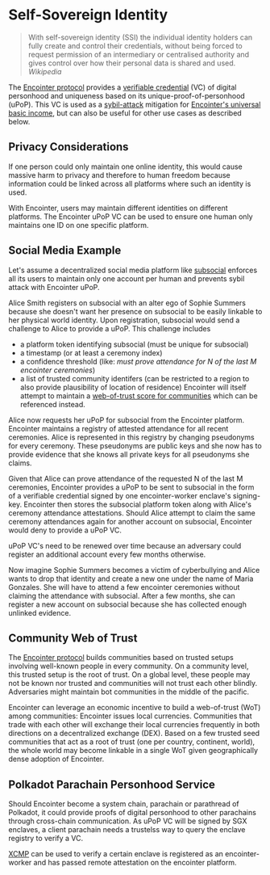 # Self-Sovereign Identity

> With self-sovereign identity (SSI) the individual identity holders can fully create and control their credentials, without being forced to request permission of an intermediary or centralised authority and gives control over how their personal data is shared and used. *Wikipedia*

The [Encointer protocol](./protocol.md) provides a [verifiable credential](https://www.w3.org/TR/vc-data-model/#what-is-a-verifiable-credential) (VC) of digital personhood and uniqueness based on its unique-proof-of-personhood (uPoP). This VC is used as a [sybil-attack](https://en.wikipedia.org/wiki/Sybil_attack) mitigation for [Encointer's universal basic income](./economics-ubi.md), but can also be useful for other use cases as described below.

## Privacy Considerations

If one person could only maintain one online identity, this would cause massive harm to privacy and therefore to human freedom because information could be linked across all platforms where such an identity is used. 

With Encointer, users may maintain different identities on different platforms. The Encointer uPoP VC can be used to ensure one human only maintains one ID on one specific platform.

## Social Media Example

Let's assume a decentralized social media platform like [subsocial](https://subsocial.network/) enforces all its users to maintain only one account per human and prevents sybil attack with Encointer uPoP.

Alice Smith registers on subsocial with an alter ego of Sophie Summers because she doesn't want her presence on subsocial to be easily linkable to her physical world identity. Upon registration, subsocial would send a challenge to Alice to provide a uPoP. This challenge includes 

  * a platform token identifying subsocial (must be unique for subsocial)
  * a timestamp (or at least a ceremony index)
  * a confidence threshold (like: *must prove attendance for N of the last M encointer ceremonies*)
  * a list of trusted community identifers (can be restricted to a region to also provide plausibility of location of residence) Encointer will itself attempt to maintain a [web-of-trust score for communities](#Community-Web-of-Trust) which can be referenced instead.

Alice now requests her uPoP for subsocial from the Encointer platform. Encointer maintains a registry of attested attendance for all recent ceremonies. Alice is represented in this registry by changing pseudonyms for every ceremony. These pseudonyms are public keys and she now has to provide evidence that she knows all private keys for all pseudonyms she claims. 

Given that Alice can prove attendance of the requested N of the last M ceremonies, Encointer provides a uPoP to be sent to subsocial in the form of a verifiable credential signed by one encointer-worker enclave's signing-key. Encointer then stores the subsocial platform token along with Alice's ceremony attendance attestations. Should Alice attempt to claim the same ceremony attendances again for another account on subsocial, Encointer would deny to provide a uPoP VC.

uPoP VC's need to be renewed over time because an adversary could register an additional account every few months otherwise.

Now imagine Sophie Summers becomes a victim of cyberbullying and Alice wants to drop that identity and create a new one under the name of Maria Gonzales. She will have to attend a few encointer ceremonies without claiming the attendance with subsocial. After a few months, she can register a new account on subsocial because she has collected enough unlinked evidence.

## Community Web of Trust

The [Encointer protocol](./protocol.md) builds communities based on trusted setups involving well-known people in every community. On a community level, this trusted setup is the root of trust. On a global level, these people may not be known nor trusted and communities will not trust each other blindly. Adversaries might maintain bot communities in the middle of the pacific. 

Encointer can leverage an economic incentive to build a web-of-trust (WoT) among communities: Encointer issues local currencies. Communities that trade with each other will exchange their local currencies frequently in both directions on a decentralized exchange (DEX). Based on a few trusted seed communities that act as a root of trust (one per country, continent, world), the whole world may become linkable in a single WoT given geographically dense adoption of Encointer.

## Polkadot Parachain Personhood Service

Should Encointer become a system chain, parachain or parathread of Polkadot, it could provide proofs of digital personhood to other parachains through cross-chain communication. As uPoP VC will be signed by SGX enclaves, a client parachain needs a trustelss way to query the enclave registry to verify a VC.

[XCMP](https://wiki.polkadot.network/docs/en/learn-crosschain) can be used to verify a certain enclave is registered as an encointer-worker and has passed remote attestation on the encointer platform.

